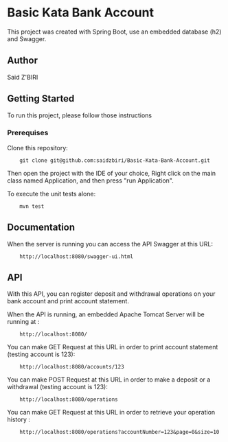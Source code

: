 # Basic Kata Bank Account

This project was created with Spring Boot, use an embedded database (h2) and Swagger.

## Author

Said Z'BIRI

## Getting Started

To run this project, please follow those instructions

### Prerequises

Clone this repository:

```text
    git clone git@github.com:saidzbiri/Basic-Kata-Bank-Account.git
```

Then open the project with the IDE of your choice, Right click on the main class named Application, and then press "run Application".

To execute the unit tests alone:
```text
    mvn test
```


## Documentation

When the server is running you can access the API Swagger at this URL:

```text
    http://localhost:8080/swagger-ui.html
```

## API

With this API, you can register deposit and withdrawal operations on your bank account and print account statement.

When the API is running, an embedded Apache Tomcat Server will be running at :  

```text
    http://localhost:8080/
```  

You can make GET Request at this URL in order to print account statement (testing account is 123):  

```text
    http://localhost:8080/accounts/123
```  

You can make POST Request at this URL in order to make a deposit or a withdrawal (testing account is 123):  

```text
    http://localhost:8080/operations
```  

You can make GET Request at this URL in order to retrieve your operation history :  

```text
    http://localhost:8080/operations?accountNumber=123&page=0&size=10
```  



